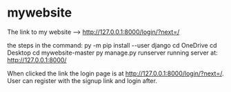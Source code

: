 # mywebsite
The link to my website --> http://127.0.0.1:8000/login/?next=/

the steps in the command:
py -m pip install --user django
cd OneDrive
cd Desktop
cd mywebsite-master
py manage.py runserver
running server at: http://127.0.0.1:8000/

When clicked the link the login page is at http://127.0.0.1:8000/login/?next=/.
User can register with the signup link and login after. 

